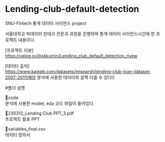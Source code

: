 # Lending-club-default-detection

SNU-Fintech 통계 데이터 사이언스 project  

서울대학교 빅데이터 핀테크 전문과 과정을 진행하며 통계 데이터 사이언스시간에 한 프로젝트 내용이다.  


[프로젝트 리뷰]  
https://velog.io/@skkumin/Lending_club_default_detection_rivew  
  
[데이터 출처]  
https://www.kaggle.com/datasets/imsparsh/lending-club-loan-dataset-2007-2011(해당 분석에 사용한 데이터와 살짝 다를 수 있다!)  


#폴더 설명

📁code  
분석에 사용한 model, eda 코드 파일이 들어있다.  

📄230312_Lending Club PPT_3.pdf    
프로젝트 발표 PPT  

📄variables_final.csv    
데이터 정의서  
